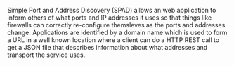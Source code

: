 
Simple Port and Address Discovery (SPAD) allows an web application to
inform others of what ports and IP addresses it uses so that things
like firewalls can correctly re-configure themsleves as the ports and
addresses change. Applications are identified by a domain name which
is used to form a URL in a well known location where a client can do a
HTTP REST call to get a JSON file that describes information about
what addresses and transport the service uses.

